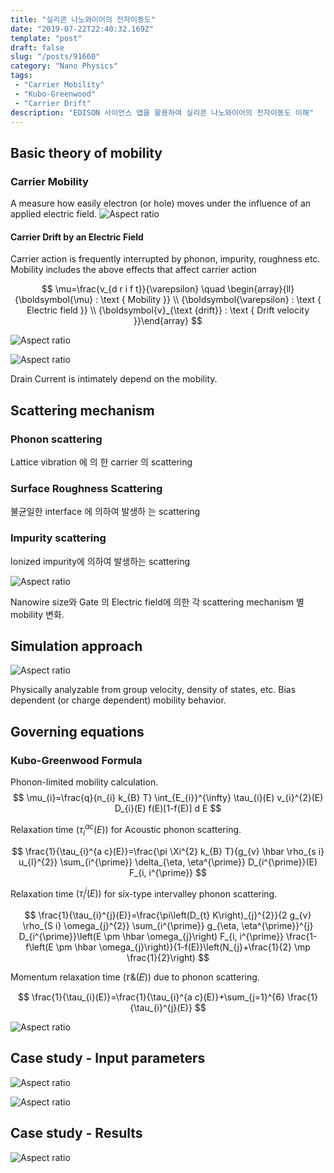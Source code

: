 ```yaml
---
title: "실리콘 나노와이어의 전자이동도"
date: "2019-07-22T22:40:32.169Z"
template: "post"
draft: false
slug: "/posts/91660"
category: "Nano Physics"
tags: 
 - "Carrier Mobility"
 - "Kubo-Greenwood"
 - "Carrier Drift"
description: "EDISON 사이언스 앱을 활용하여 실리콘 나노와이어의 전자이동도 이해"
---
```


## Basic theory of mobility

### Carrier Mobility

A measure how easily electron (or hole) moves under the influence of an applied electric field.
![Aspect ratio](/media/POST/9166/1234.jpg)

#### Carrier Drift by an Electric Field

Carrier action is frequently interrupted by phonon, impurity, roughness etc.
Mobility includes the above effects that affect carrier action

$$
\mu=\frac{v_{d r i f t}}{\varepsilon} \quad \begin{array}{ll}{\boldsymbol{\mu} : \text { Mobility }} \\ {\boldsymbol{\varepsilon} : \text { Electric field }} \\ {\boldsymbol{v}_{\text {drift}} : \text { Drift velocity }}\end{array}
$$

![Aspect ratio](/media/POST/9166/1235.jpg)

![Aspect ratio](/media/POST/9166/1236.jpg)

Drain Current is intimately depend on the mobility.
  
## Scattering mechanism
### Phonon scattering

Lattice vibration 에 의 한 carrier 의 scattering

### Surface Roughness Scattering 

불균일한 interface 에 의하여 발생하 는 scattering

### Impurity scattering

Ionized impurity에 의하여 발생하는 scattering

![Aspect ratio](/media/POST/9166/2.jpg)

Nanowire size와 Gate 의 Electric field에 의한 각 scattering mechanism 별 mobility 변화.
  
## Simulation approach
![Aspect ratio](/media/POST/9166/3.jpg)

Physically analyzable from group velocity, density of states, etc. Bias dependent (or charge dependent) mobility behavior.

## Governing equations
### Kubo-Greenwood Formula

Phonon-limited mobility calculation.
$$
\mu_{i}=\frac{q}{n_{i} k_{B} T} \int_{E_{i}}^{\infty} \tau_{i}(E) v_{i}^{2}(E) D_{i}(E) f(E)[1-f(E)] d E
$$

Relaxation time $\left(\tau_{i}^{a c}(E)\right)$ for Acoustic phonon scattering.

$$
\frac{1}{\tau_{i}^{a c}(E)}=\frac{\pi \Xi^{2} k_{B} T}{g_{v} \hbar \rho_{s i} u_{l}^{2}} \sum_{i^{\prime}} \delta_{\eta, \eta^{\prime}} D_{i^{\prime}}(E) F_{i, i^{\prime}}
$$

Relaxation time $\left(\tau_{i}^{j}(E)\right)$ for six-type intervalley phonon scattering.

$$
\frac{1}{\tau_{i}^{j}(E)}=\frac{\pi\left(D_{t} K\right)_{j}^{2}}{2 g_{v} \rho_{S i} \omega_{j}^{2}} \sum_{i^{\prime}} g_{\eta, \eta^{\prime}}^{j} D_{i^{\prime}}\left(E \pm \hbar \omega_{j}\right) F_{i, i^{\prime}} \frac{1-f\left(E \pm \hbar \omega_{j}\right)}{1-f(E)}\left(N_{j}+\frac{1}{2} \mp \frac{1}{2}\right)
$$

Momentum relaxation time (𝜏&(𝐸)) due to phonon scattering.

$$
\frac{1}{\tau_{i}(E)}=\frac{1}{\tau_{i}^{a c}(E)}+\sum_{j=1}^{6} \frac{1}{\tau_{i}^{j}(E)}
$$


![Aspect ratio](/media/POST/9166/7.jpg)

   
## Case study - Input parameters
![Aspect ratio](/media/POST/9166/4.jpg)

![Aspect ratio](/media/POST/9166/5.jpg)

## Case study - Results
![Aspect ratio](/media/POST/9166/6.jpg)

